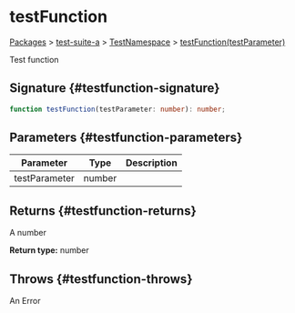 # testFunction

[Packages](/) &gt; [test-suite-a](/test-suite-a/) &gt; [TestNamespace](/test-suite-a/testnamespace-namespace/) &gt; [testFunction(testParameter)](/test-suite-a/testnamespace-namespace/testfunction-function)

Test function

## Signature {#testfunction-signature}

```typescript
function testFunction(testParameter: number): number;
```

## Parameters {#testfunction-parameters}

| Parameter | Type | Description |
| - | - | - |
| testParameter | number |  |

## Returns {#testfunction-returns}

A number

**Return type:** number

## Throws {#testfunction-throws}

An Error

